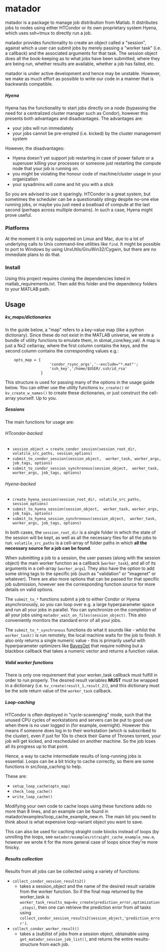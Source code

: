 # matador
matador is a package to manage job distribution from Matlab. It distributes jobs to nodes using either HTCondor or its own proprietary system Hyena, which uses ssh+tmux to directly run a job.

matador provides functionality to create an object called a "session", against which a user can submit jobs by merely passing a "worker task" (i.e. a callback) and the associated arguments for that task. The session object does all the book-keeping as to what jobs have been submitted, where they are being run, whether results are available, whether a job has failed, etc.

matador is under active development and hence may be unstable. However, we make as much effort as possible to write our code in a manner that is backwards compatible.

##### Hyena

Hyena has the functionality to start jobs directly on a node (bypassing the need for a centralized cluster manager such as Condor), however this presents both advantages and disadvantages. The advantages are:
* your jobs will run immediately
* your jobs cannot be pre-empted (i.e. kicked) by the cluster management system

However, the disadvantages:
* Hyena doesn't yet support job restarting in case of power failure or a superuser killing your processes or someone just restarting the compute node that your job is running on.
* you might be violating the honour code of machine/cluster usage in your organization
* your sysadmins will come and hit you with a stick

So you are advised to use it sparingly. HTCondor is a great system, but sometimes the scheduler can be a questionably stingy despite no-one else running jobs, or maybe you just need a boatload of compute at the last second (perhaps across multiple domains). In such a case, Hyena might prove useful.

### Platforms

At the moment it is only supported on Linux and Mac, due to a lot of underlying calls to Unix command-line utilities like `find`. It might be possible to port to Windows by using UnxUtils/GnuWin32/Cygwin, but there are no immediate plans to do that.


### Install

Using this project requires cloning the dependencies listed in matlab_requirements.txt. Then add this folder and the dependency folders to your MATLAB path.

## Usage

##### kv_maps/dictionaries 
In the guide below, a "map" refers to a key-value map (like a python dictionary). Since these do not exist in the MATLAB universe, we wrote a bundle of utility functions to emulate them, in sbmat_core/key_val/. A map is just a Nx2 cellarray, where the first column contains the keys, and the second column contains the corresponding values e.g.:
```
	opts_map = {
    				'condor_rsync_args','--exclude="*.mat"';
    				'ssh_key','/home/$USER/.ssh/id_rsa'
                }
```

This structure is used for passing many of the options in the usage guide below. You can either use the utility functions `kv_create()` or `kv_create_w_names()` to create these dictionaries, or just construct the cell-array yourself. Up to you.



##### Sessions

The main functions for usage are:

###### HTcondor-backed
* `session_object = create_condor_session(session_root_dir, volatile_src_paths, session_options)`
* `submit_to_condor_session(session_object,  worker_task, worker_args, job_tags, options)`
* `submit_to_condor_session_synchronous(session_object,  worker_task, worker_args, job_tags, options)`


###### Hyena-backed
* `create_hyena_session(session_root_dir, volatile_src_paths, session_options)`
* `submit_to_hyena_session(session_object,  worker_task, worker_args, job_tags, options)`
* `submit_to_hyena_session_synchronous(session_object,  worker_task, worker_args, job_tags, options)`

In both cases, the `session_root_dir` is a single folder in which the state of the session will be kept, as well as all the necessary files for all the jobs to run. `volatile_src_paths` is a cell-array of folder paths in which **all the necessary source for a job can be found**.

When submitting a job to a session, the user passes (along with the session object) the main worker function as a callback (`worker_task`), and all of its arguments in a cell-array (`worker_args`). They also have the option to add some string tags to the specific job (such as "validation" or "imagenet" or whatever). There are also more options that can be passed for that specific job submission, however see the corresponding function source for more details on valid options.

The `submit_to_*` functions submit a job to either Condor or Hyena asynchronously, so you can loop over e.g.  a large hyperparameter space and run all your jobs in parallel. You can synchronize on the completion of all your jobs using `matador_wait_on_files(session_object)`. This also conveniently monitors the standard error of all your jobs.

The `submit_to_*_synchronous` functions do what it sounds like - whilst the `worker_task()` is run remotely, the local machine waits for the job to finish. It also only returns a single numeric value - this is primarily useful with hyperparameter optimizers like [BayesOpt](https://github.com/rmcantin/bayesopt) that require nothing but a blackbox callback that takes a numeric vector and returns a function value.

##### Valid worker functions
There is only one requirement that your worker_task callback must fulfill in order to run properly. The desired result variables **MUST** must be wrapped in a dictionary (i.e. `kv_create(result_1,result_2)`), and this dictionary must be the sole return value of the `worker_task` callback. 

##### Loop-caching
HTCondor is often deployed in "cycle-scavenging" mode, such that the unused CPU cycles of workstations and servers can be put to good use when there is no user logged in (for example, overnight). However this means if someone does log in to their workstation (which is subscribed to the cluster), even if just for 10s to check their Game of Thrones torrent, your job will get kicked, and rescheduled on another machine. So the job loses all its progress up to that point.

Hence, a way to cache intermediate results of long-running jobs is essential. Loops can be a bit tricky to cache correctly, so there are some functions in src/loop_caching to help.

These are:
*	`setup_loop_cache(opts_map)`
*	`check_loop_cache()`
*	`write_loop_cache()`

Modifying your own code to cache loops using these functions adds no more than 8 lines, and an example can be found in matador/examples/loop_cache_example_new.m. The main bit you need to think about is what expensive loop-variant object you want to save.

This can also be used for caching straight code blocks instead of loops (by unrolling the loops, see `matador/examples/straight_cache_example_new.m`, however we wrote it for the more general case of loops since they're more finicky.


##### Results collection

Results from all jobs can be collected using a variety of functions:
* 	`collect_condor_session_results2()`
	* takes a session_object and the name of the desired result variable from the worker function. So if the final map returned by the worker_task is `worker_task_results_map=kv_create(prediction_error,optimization_steps)`, then one can retrieve the prediction error from *all* tasks using `collect_condor_session_results2(session_object,'prediction_error')`.
* 	`collect_condor_worker_result()`
	* takes a (sub)list of jobs from a session object, obtainable using `get_matador_session_job_list()`, and returns the entire results-structure from each job.
